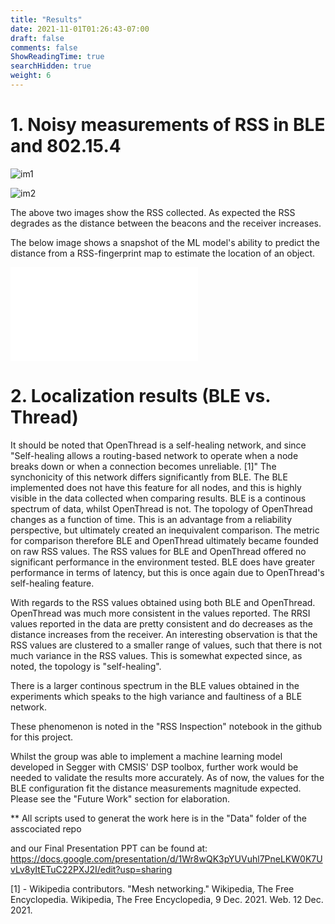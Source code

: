 ```yaml
---
title: "Results"
date: 2021-11-01T01:26:43-07:00
draft: false
comments: false
ShowReadingTime: true
searchHidden: true
weight: 6
---
```

# 1. Noisy measurements of RSS in BLE and 802.15.4

![im1](/ecem202a_project/images/1m_rssi_data_ch3X_1.png)


![im2](/ecem202a_project/images/2m_rssi_data_ch3X_1.png)

The above two images show the RSS collected. As expected the RSS degrades as the distance between the beacons and the receiver increases.

The below image shows a snapshot of the ML model's ability to predict the distance from a RSS-fingerprint map to estimate the location of an object. 

![im3](/ecem202a_project/images/ML_plotpdf.pdf)







# 2. Localization results (BLE vs. Thread)

It should be noted that OpenThread is a self-healing network, and since "Self-healing allows a routing-based network to operate when a node breaks down or when a connection becomes unreliable. [1]" The synchonicity of this network differs significantly from BLE. The BLE implemented does not have this feature for all nodes, and this is highly visible in the data collected when comparing results. BLE is a continous spectrum of data, whilst OpenThread is not. The topology of OpenThread changes as a function of time. This is an advantage from a reliability perspective, but ultimately created an inequivalent comparison. The metric for comparison therefore BLE and OpenThread ultimately became founded on raw RSS values. The RSS values for BLE and OpenThread offered no significant performance in the environment tested. BLE does have greater performance in terms of latency, but this is once again due to OpenThread's self-healing feature.

With regards to the RSS values obtained using both BLE and OpenThread. OpenThread was much more consistent in the values reported. The RRSI values reported in the data are pretty consistent and do decreases as the distance increases from the receiver. An interesting observation is that the RSS values are clustered to a smaller range of values, such that there is not much variance in the RSS values. This is somewhat expected since, as noted, the topology is "self-healing".

There is a larger continous spectrum in the BLE values obtained in the experiments which speaks to the high variance and faultiness of a BLE network.

These phenomenon is noted in the "RSS Inspection" notebook in the github for this project.


Whilst the group was able to implement a machine learning model developed in Segger with CMSIS' DSP toolbox, further work would be needed to validate the results more accurately. As of now, the values for the BLE configuration fit the distance measurements magnitude expected. Please see the "Future Work" section for elaboration.

** All scripts used to generat the work here is in the "Data" folder of the asscociated repo

and our Final Presentation PPT can be found at:
https://docs.google.com/presentation/d/1Wr8wQK3pYUVuhl7PneLKW0K7UvLv8yItETuC22PXJ2I/edit?usp=sharing

[1] - Wikipedia contributors. "Mesh networking." Wikipedia, The Free Encyclopedia. Wikipedia, The Free Encyclopedia, 9 Dec. 2021. Web. 12 Dec. 2021.
